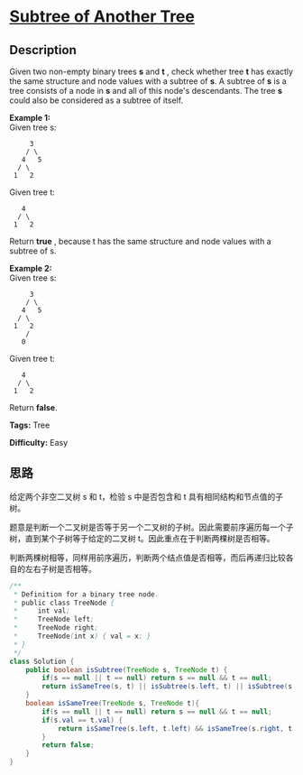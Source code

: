 # [Subtree of Another Tree][title]

## Description

Given two non-empty binary trees **s** and **t** , check whether tree **t** has exactly the same structure and node values with a subtree of **s**. A subtree of **s** is a tree consists of a node in **s** and all of this node's descendants. The tree **s** could also be considered as a subtree of itself.

**Example 1:**  
Given tree s:

```
     3
    / \
   4   5
  / \
 1   2
```

Given tree t:

```
   4
  / \
 1   2
```

Return **true** , because t has the same structure and node values with a
subtree of s.

**Example 2:**  
Given tree s:

```
     3
    / \
   4   5
  / \
 1   2
    /
   0
```

Given tree t:

```
   4
  / \
 1   2
```

Return **false**.

**Tags:** Tree

**Difficulty:** Easy

## 思路

给定两个非空二叉树 s 和 t，检验 s 中是否包含和 t 具有相同结构和节点值的子树。

题意是判断一个二叉树是否等于另一个二叉树的子树。因此需要前序遍历每一个子树，直到某个子树等于给定的二叉树 t。因此重点在于判断两棵树是否相等。

判断两棵树相等，同样用前序遍历，判断两个结点值是否相等，而后再递归比较各自的左右子树是否相等。

``` java
/**
 * Definition for a binary tree node.
 * public class TreeNode {
 *     int val;
 *     TreeNode left;
 *     TreeNode right;
 *     TreeNode(int x) { val = x; }
 * }
 */
class Solution {
    public boolean isSubtree(TreeNode s, TreeNode t) {
        if(s == null || t == null) return s == null && t == null;
        return isSameTree(s, t) || isSubtree(s.left, t) || isSubtree(s.right, t);
    }
    boolean isSameTree(TreeNode s, TreeNode t){
        if(s == null || t == null) return s == null && t == null;
        if(s.val == t.val) {
            return isSameTree(s.left, t.left) && isSameTree(s.right, t.right);
        }
        return false;
    }
}
```

[title]: https://leetcode.com/problems/subtree-of-another-tree
